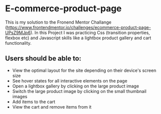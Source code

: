# E-commerce-product-page
This is my solution to the Fronend Mentor Challange (https://www.frontendmentor.io/challenges/ecommerce-product-page-UPsZ9MJp6). In this Project I was practicing Css (transition properties, flexbox etc) and Javascript skills like a lightbox product gallery and cart functionality. 


## Users should be able to:
- View the optimal layout for the site depending on their device's screen size
- See hover states for all interactive elements on the page
- Open a lightbox gallery by clicking on the large product image
- Switch the large product image by clicking on the small thumbnail images
- Add items to the cart
- View the cart and remove items from it
